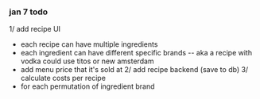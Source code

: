 
### jan 7 todo
1/ add recipe UI
  - each recipe can have multiple ingredients
  - each ingredient can have different specific brands -- aka a recipe with vodka could use titos or new amsterdam
  - add menu price that it's sold at
2/ add recipe backend (save to db)
3/ calculate costs per recipe 
  - for each permutation of ingredient brand
